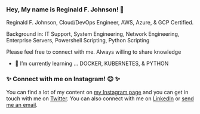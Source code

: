 ### Hey, My name is Reginald F. Johnson! 👋

Reginald F. Johnson, Cloud/DevOps Engineer, AWS, Azure, & GCP Certified. 

Background in: IT Support, System Engineering, Network Engineering, Enterprise Servers, Powershell Scripting, Python Scripting

Please feel free to connect with me. Always willing to share knowledge 

- 🌱 I’m currently learning ... DOCKER, KUBERNETES, & PYTHON

### ✨ Connect with me on Instagram! 😊 ✨
You can find a lot of my content on [my Instagram page](https://www.instagram.com/officialreginaldfjohnson/) and you can get in touch with me on [Twitter](https://twitter.com/reggiejohnson86). You can also connect with me on [LinkedIn](http://linkedin.com/in/rjohnson46) or [send me an email](mailto:reginald.f.johnson@gmail.com).

<!--
**rjohnson46/rjohnson46** is a ✨ _special_ ✨ repository because its `README.md` (this file) appears on your GitHub profile.

Here are some ideas to get you started:

- 🔭 I’m currently working on ...
- 🌱 I’m currently learning ...
- 👯 I’m looking to collaborate on ...
- 🤔 I’m looking for help with ...
- 💬 Ask me about ...
- 📫 How to reach me: ...
- 😄 Pronouns: ...
- ⚡ Fun fact: ...
-->
